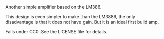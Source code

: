 Another simple amplifier based on the LM386.

This design is even simpler to make than the LM3886, the only disadvantage is that it does not have gain. But it is an ideal first build amp.

Falls under CC0 .See the LICENSE file for details.
